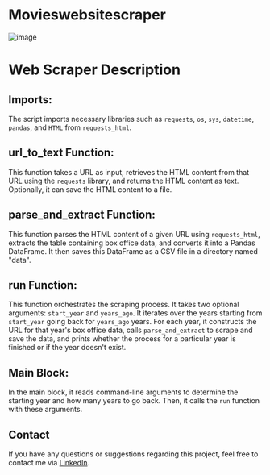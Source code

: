 # Movieswebsitescraper
![image](https://github.com/MananChandna/movieswebsitescraper/assets/139998502/95b3fb30-92a4-419f-bc48-23949a1db613)


# Web Scraper Description

## Imports:
The script imports necessary libraries such as `requests`, `os`, `sys`, `datetime`, `pandas`, and `HTML` from `requests_html`.

## url_to_text Function:
This function takes a URL as input, retrieves the HTML content from that URL using the `requests` library, and returns the HTML content as text. Optionally, it can save the HTML content to a file.

## parse_and_extract Function:
This function parses the HTML content of a given URL using `requests_html`, extracts the table containing box office data, and converts it into a Pandas DataFrame. It then saves this DataFrame as a CSV file in a directory named "data".

## run Function:
This function orchestrates the scraping process. It takes two optional arguments: `start_year` and `years_ago`. It iterates over the years starting from `start_year` going back for `years_ago` years. For each year, it constructs the URL for that year's box office data, calls `parse_and_extract` to scrape and save the data, and prints whether the process for a particular year is finished or if the year doesn't exist.

## Main Block:
In the main block, it reads command-line arguments to determine the starting year and how many years to go back. Then, it calls the `run` function with these arguments.

<h2>Contact</h2>
    <p>If you have any questions or suggestions regarding this project, feel free to contact me via <a href="https://www.linkedin.com/in/manan-chandna-697588257/">LinkedIn</a>.</p>
